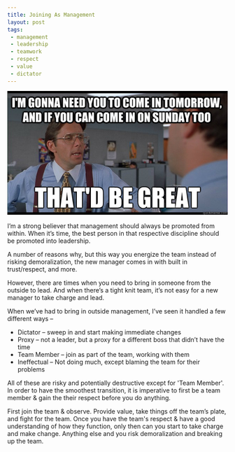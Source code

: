 ```yaml
---
title: Joining As Management
layout: post
tags: 
 - management
 - leadership
 - teamwork
 - respect
 - value
 - dictator
---
```


![bill-lumbergh](/images/Bill-Lumbergh.jpg)

I’m a strong believer that management should always be promoted from within. When it’s time, the best person in that respective discipline should be promoted into leadership. 

A number of reasons why, but this way you energize the team instead of risking demoralization, the new manager comes in with built in trust/respect, and more. 

However, there are times when you need to bring in someone from the outside to lead. And when there’s a tight knit team, it’s not easy for a new manager to take charge and lead.

When we’ve had to bring in outside management, I’ve seen it handled a few different ways –

* Dictator – sweep in and start making immediate changes
* Proxy – not a leader, but a proxy for a different boss that didn’t have the time
* Team Member – join as part of the team, working with them
* Ineffectual – Not doing much, except blaming the team for their problems 

All of these are risky and potentially destructive except for 'Team Member'. In order to have the smoothest transition, it is imperative to first be a team member & gain the their respect before you do anything. 

First join the team & observe. Provide value, take things off the team’s plate, and fight for the team. Once you have the team's respect & have a good understanding of how they function, only then can you start to take charge and make change. Anything else and you risk demoralization and breaking up the team.